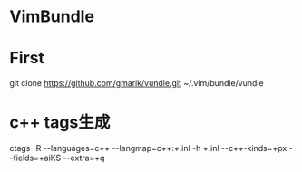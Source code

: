 # VimBundle
# First
git clone https://github.com/gmarik/vundle.git  ~/.vim/bundle/vundle

# c++ tags生成
ctags -R --languages=c++ --langmap=c++:+.inl -h +.inl --c++-kinds=+px --fields=+aiKS --extra=+q

